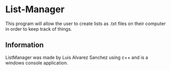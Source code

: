 # List-Manager
This program will allow the user to create lists as .txt files on their computer in order to keep track of things.

## Information

ListManager was made by Luis Alvarez Sanchez using c++ and is a windows console application. 

